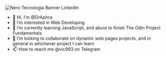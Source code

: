 ![Nero Tecnologia Banner LinkedIn](https://user-images.githubusercontent.com/106522255/225561766-74a5ad8c-f7d1-48c6-9e4b-5b942699b6f9.png)


- 👋 Hi, I’m @DrAphra
- 👀 I’m interested in Web Developing
- 🌱 I’m currently learning JavaScript, and about to finish The Odin Project Fundamentals
- 💞️ I’m looking to collaborate on dynamic web pages projects, and in general in whichever project I can learn
- 📫 How to reach me @vic993 on Telegram

<!---
DrAphra/DrAphra is a ✨ special ✨ repository because its `README.md` (this file) appears on your GitHub profile.
You can click the Preview link to take a look at your changes.
--->

